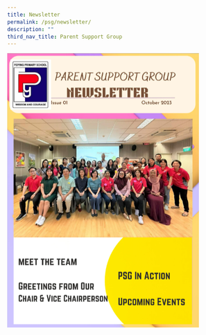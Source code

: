 ```yaml
---
title: Newsletter
permalink: /psg/newsletter/
description: ""
third_nav_title: Parent Support Group
---
```

<a href="https://online.fliphtml5.com/cuxpm/huhv/">![](/images/PSG/newsletter%20page%20final.png)</a>